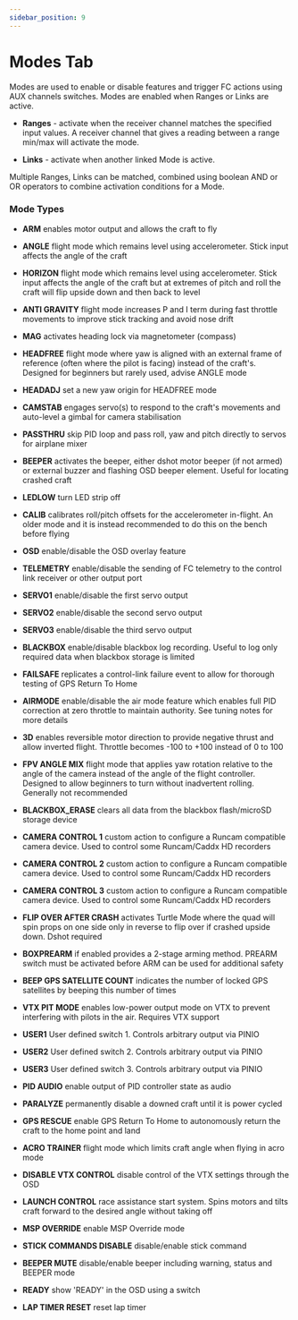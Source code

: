 ```yaml
---
sidebar_position: 9
---
```


# Modes Tab

Modes are used to enable or disable features and trigger FC actions using AUX channels switches. Modes are enabled
when Ranges or Links are active.

- **Ranges** - activate when the receiver channel matches the specified input values. A receiver channel that gives a reading between a range min/max will activate the mode.

- **Links** - activate when another linked Mode is active.

Multiple Ranges, Links can be matched, combined using boolean AND or OR operators to combine activation conditions for a Mode.

### Mode Types

- **ARM** enables motor output and allows the craft to fly

- **ANGLE** flight mode which remains level using accelerometer. Stick input affects the angle of the craft

- **HORIZON** flight mode which remains level using accelerometer. Stick input affects the angle of the craft but at extremes of pitch and roll the craft will flip upside down and then back to level

- **ANTI GRAVITY** flight mode increases P and I term during fast throttle movements to improve stick tracking and avoid nose drift

- **MAG** activates heading lock via magnetometer (compass)

- **HEADFREE** flight mode where yaw is aligned with an external frame of reference (often where the pilot is facing) instead of the craft's. Designed for beginners but rarely used, advise ANGLE mode

- **HEADADJ** set a new yaw origin for HEADFREE mode

- **CAMSTAB** engages servo(s) to respond to the craft's movements and auto-level a gimbal for camera stabilisation

- **PASSTHRU** skip PID loop and pass roll, yaw and pitch directly to servos for airplane mixer

- **BEEPER** activates the beeper, either dshot motor beeper (if not armed) or external buzzer and flashing OSD beeper element. Useful for locating crashed craft

- **LEDLOW** turn LED strip off

- **CALIB** calibrates roll/pitch offsets for the accelerometer in-flight. An older mode and it is instead recommended to do this on the bench before flying

- **OSD** enable/disable the OSD overlay feature

- **TELEMETRY** enable/disable the sending of FC telemetry to the control link receiver or other output port

- **SERVO1** enable/disable the first servo output

- **SERVO2** enable/disable the second servo output

- **SERVO3** enable/disable the third servo output

- **BLACKBOX** enable/disable blackbox log recording. Useful to log only required data when blackbox storage is limited

- **FAILSAFE** replicates a control-link failure event to allow for thorough testing of GPS Return To Home

- **AIRMODE** enable/disable the air mode feature which enables full PID correction at zero throttle to maintain authority. See tuning notes for more details

- **3D** enables reversible motor direction to provide negative thrust and allow inverted flight. Throttle becomes -100 to +100 instead of 0 to 100

- **FPV ANGLE MIX** flight mode that applies yaw rotation relative to the angle of the camera instead of the angle of the flight controller. Designed to allow beginners to turn without inadvertent rolling. Generally not recommended

- **BLACKBOX_ERASE** clears all data from the blackbox flash/microSD storage device

- **CAMERA CONTROL 1** custom action to configure a Runcam compatible camera device. Used to control some Runcam/Caddx HD recorders

- **CAMERA CONTROL 2** custom action to configure a Runcam compatible camera device. Used to control some Runcam/Caddx HD recorders

- **CAMERA CONTROL 3** custom action to configure a Runcam compatible camera device. Used to control some Runcam/Caddx HD recorders

- **FLIP OVER AFTER CRASH** activates Turtle Mode where the quad will spin props on one side only in reverse to flip over if crashed upside down. Dshot required

- **BOXPREARM** if enabled provides a 2-stage arming method. PREARM switch must be activated before ARM can be used for additional safety

- **BEEP GPS SATELLITE COUNT** indicates the number of locked GPS satellites by beeping this number of times

- **VTX PIT MODE** enables low-power output mode on VTX to prevent interfering with pilots in the air. Requires VTX support

- **USER1** User defined switch 1. Controls arbitrary output via PINIO

- **USER2** User defined switch 2. Controls arbitrary output via PINIO

- **USER3** User defined switch 3. Controls arbitrary output via PINIO

- **PID AUDIO** enable output of PID controller state as audio

- **PARALYZE** permanently disable a downed craft until it is power cycled

- **GPS RESCUE** enable GPS Return To Home to autonomously return the craft to the home point and land

- **ACRO TRAINER** flight mode which limits craft angle when flying in acro mode

- **DISABLE VTX CONTROL** disable control of the VTX settings through the OSD

- **LAUNCH CONTROL** race assistance start system. Spins motors and tilts craft forward to the desired angle without taking off

- **MSP OVERRIDE** enable MSP Override mode

- **STICK COMMANDS DISABLE** disable/enable stick command

- **BEEPER MUTE** disable/enable beeper including warning, status and BEEPER mode

- **READY** show 'READY' in the OSD using a switch

- **LAP TIMER RESET** reset lap timer
